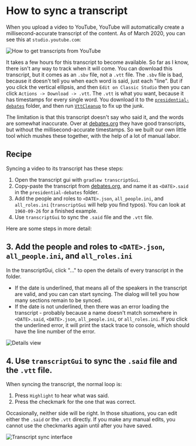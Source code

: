 # How to sync a transcript

When you upload a video to YouTube, YouTube will automatically create a millisecond-accurate transcript of the content.  As of March 2020, you can see this at `studio.youtube.com`:

![How to get transcripts from YouTube](TRANSCRIPT_HOW_TO_youtube.png)

It takes a few hours for this transcript to become available.  So far as I know, there isn't any way to track when it will come.  You can download this transcript, but it comes as an `.sbv` file, not a `.vtt` file.  The `.sbv` file is bad, because it doesn't tell you when each word is said, just each "line".  But if you click the vertical ellipsis, and then `Edit on Classic Studio` then you can click `Actions -> Download -> .vtt`.  The `.vtt` is what you want, because it has timestamps for every single word.  You download it to the [`presidential-debates`](https://github.com/mytakedotorg/mytakedotorg/tree/staging/presidential-debates) folder, and then run [`VttCleanup`](https://github.com/mytakedotorg/mytakedotorg/blob/staging/foundation-gen/src/test/java/org/mytake/foundation/transcript/VttCleanup.java) to fix up the junk.

The limitation is that this transcript doesn't say who said it, and the words are somewhat inaccurate.  Over at [debates.org](http://debates.org/index.php?page=debate-transcripts) they have good transcripts, but without the millisecond-accurate timestamps.  So we built our own little tool which mushes these together, with the help of a lot of manual labor.

## Recipe

Syncing a video to its transcript has these steps:

1. Open the transcript gui with `gradlew transcriptGui`.
2. Copy-paste the transcript from [debates.org](http://debates.org/index.php?page=debate-transcripts), and name it as `<DATE>.said` in the `presidential-debates` folder.
3. Add the people and roles to `<DATE>.json`, `all_people.ini`, and `all_roles.ini` (`transcriptGui` will help you find typos).  You can look at `1960-09-26` for a finished example.
4. Use `transcriptGui` to sync the `.said` file and the `.vtt` file.

Here are some steps in more detail:

## 3. Add the people and roles to `<DATE>.json`, `all_people.ini`, and `all_roles.ini`

In the transcriptGui, click "..." to open the details of every transcript in the folder.

- If the date is underlined, that means all of the speakers in the transcript are valid, and you can can start syncing.  The dialog will tell you how many sections remain to be synced.
- If the date is not underlined, then there was an error loading the transcript - probably because a name doesn't match somewhere in `<DATE>.said`, `<DATE>.json`, `all_people.ini`, or `all_roles.ini`. If you click the underlined error, it will print the stack trace to console, which should have the line number of the error.

![Details view](TRANSCRIPT_SYNC_HOW_TO_details.png)

## 4. Use `transcriptGui` to sync the `.said` file and the `.vtt` file.

When syncing the transcript, the normal loop is:

1. Press `Highlight` to hear what was said.
2. Press the checkmark for the one that was correct.

Occasionally, neither side will be right.  In those situations, you can edit either the `.said` or the `.vtt` directly.  If you make any manual edits, you cannot use the checkmarks again until after you have saved.

![Transcript sync interface](TRANSCRIPT_SYNC_HOW_TO_gui.png)
